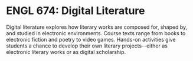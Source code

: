 # ENGL 674: Digital Literature

Digital literature explores how literary works are composed for, shaped by, and studied in electronic environments. Course texts range from books to electronic fiction and poetry to video games. Hands-on activities give students a chance to develop their own literary projects--either as electronic literary works or as digital scholarship.